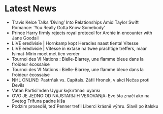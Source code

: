 # Latest News
-  Travis Kelce Talks ‘Diving’ Into Relationships Amid Taylor Swift Romance: ‘You Really Gotta Know Somebody’
-  Prince Harry firmly rejects royal protocol for Archie in encounter with Jane Goodall
-  LIVE eredivisie | Hornkamp kopt Heracles naast tiental Vitesse
-  LIVE eredivisie | Vitesse in extase na twee prachtige treffers, maar Isimat-Mirin moet met tien verder
-  Tournoi des VI Nations : Bielle-Biarrey, une flamme bleue dans la froideur écossaise
-  Tournoi des VI Nations : Bielle-Biarrey, une flamme bleue dans la froideur écossaise
-  NHL ONLINE: Pastrňák vs. Capitals. Zářil Hronek, v akci Nečas proti Devils
-  Vatan Partisi'nden Uygur kışkırtması uyarısı
-  OVO JE JEDNO OD NAJSTARIJIH VEROVANjA: Evo šta znači ako na Svetog Trifuna padne kiša
-  Podzim proseděl, teď Penner trefil Liberci krásně výhru. Slavil po italsku
